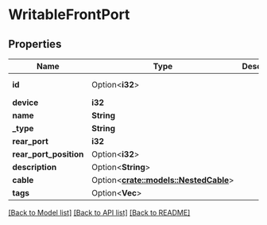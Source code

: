 # WritableFrontPort

## Properties

Name | Type | Description | Notes
------------ | ------------- | ------------- | -------------
**id** | Option<**i32**> |  | [optional][readonly]
**device** | **i32** |  | 
**name** | **String** |  | 
**_type** | **String** |  | 
**rear_port** | **i32** |  | 
**rear_port_position** | Option<**i32**> |  | [optional]
**description** | Option<**String**> |  | [optional]
**cable** | Option<[**crate::models::NestedCable**](NestedCable.md)> |  | [optional]
**tags** | Option<**Vec<String>**> |  | [optional]

[[Back to Model list]](../README.md#documentation-for-models) [[Back to API list]](../README.md#documentation-for-api-endpoints) [[Back to README]](../README.md)


